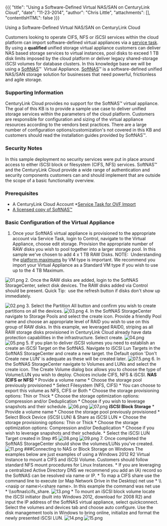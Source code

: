 {{{
  "title": "Using a Software-Defined Virtual NAS/SAN on CenturyLink Cloud",
  "date": "11-23-2014",
  "author": "Chris Little",
  "attachments": [],
  "contentIsHTML": false
}}}

Using a Software-Defined Virtual NAS/SAN on CenturyLink Cloud
<p>Customers looking to operate CIFS, NFS or iSCSI services within the cloud platform can import software-defined virtual appliances via a <a href="http://www.centurylinkcloud.com/products/support/service-tasks">service task</a>. By using a <strong>qualified</strong> unified storage virtual appliance customers can deliver NAS based storage services to virtual instances, pool disks to exceed 1 TB disk limits imposed by the cloud platform or deliver legacy shared-storage iSCSI volumes for database clusters. In this knowledge base we will be using a <a href="http://www.softnas.com/">SoftNAS</a>&trade;&nbsp; Virtual Appliance. <a href="http://www.softnas.com/">SoftNAS</a>&trade; is a software-defined unified NAS/SAN storage solution for businesses that need powerful, frictionless and agile storage.</p>
<h3>Supporting Information</h3>
<p>CenturyLink Cloud provides no support for the SoftNAS&trade; virtual appliance. The goal of this KB is to provide a sample use case to deliver unified storage services within the parameters of the cloud platform. Customers are responsible for configuration and sizing of the virtual appliance resources according to the vendors best practices. There are a large number of configuration options/customization's not covered in this KB and customers should read the installation guides provided by SoftNAS&trade;. </p>
<h3>Security Notes</h3>
<p>In this sample deployment no security services were put in place around access to either iSCSI block or filesystem (CIFS, NFS) services. SoftNAS&trade; and the CenturyLink Cloud provide a wide range of authentication and security components customers can and should implement that are outside the scope of a basic functionality overview. </p>

<h3>Prerequisites</h3>

* A CenturyLink Cloud Account
*<a href="http://www.centurylinkcloud.com/products/support/service-tasks">Service Task for OVF Import</a>
* <a href="https://www.softnas.com/wp/purchase/">A licensed copy of SoftNAS&trade;</a>

<h3>Basic Configuration of the Virtual Appliance</h3>

1. Once your SoftNAS virtual appliance is provisioned to the appropriate account via Service Task, login to Control, navigate to the Virtual Appliance, choose edit storage. Provision the appropriate number of RAW disks you wish to pool together into a larger storage pool. In this sample we've chosen to add 4 x 1 TB RAW Disks. NOTE: &nbsp;Understanding the <a href="https://t3n.zendesk.com/entries/21819996-Cloud-Server-Instance-Size-and-Performance">platform maximums</a> by VM type is important. We recommend you import your Virtual Appliance as a Standard VM type if you wish to use up to the 4 TB Maximum.
<img src="https://t3n.zendesk.com/attachments/token/0ZsPgqKIA4veBnI7cAzmrFaLF/?name=01.png" alt="01.png" />
2. Once the RAW disks are added, login to the SoftNAS StorageCenter, select disk devices. The RAW disks added via Control should be present. Quick Tip: &nbsp;use the refresh button if disks don't show up immediately.</p>
<img src="https://t3n.zendesk.com/attachments/token/d4pSont7RJBqUiCxQbOCDBGdK/?name=02.png" alt="02.png" />
3. Select the Partition All button and confirm you wish to create partitions on all the devices.
<img src="https://t3n.zendesk.com/attachments/token/oI56Y7R1zEh96nYcQnATzhnwm/?name=03.png" alt="03.png" />
4. In the SoftNAS StorageCenter navigate to Storage Pools and select the create icon. Provide a friendly Pool name and choose an appropriate level of RAID you wish to use on this group of RAW disks. In this example, we leveraged RAID0, striping as all RAW storage disks provisioned in CenturyLink Cloud already have data protection capabilities in the infrastructure. Select create.
<img src="https://t3n.zendesk.com/attachments/token/IgA5AaqpTL3WWJ3C08ZAkcNIz/?name=04.png" alt="04.png" />
<img src="https://t3n.zendesk.com/attachments/token/IeVWtKfwwueGpZpNw2HF99yGr/?name=05.png" alt="05.png" />
5. If you plan to deliver iSCSI volumes you need to establish an create an iSCSI Target on the SoftNAS. Navigate to iSCSI Lun Targets in the SoftNAS StorageCenter and create a new target. the Default option 'Don't Create new LUN' is adequate as these will be created later.
<img src="https://t3n.zendesk.com/attachments/token/0MXxRdYOWjhr2063hWF2iOrAr/?name=07.5.png" alt="07.5.png" />
6. In the SoftNAS StorageCenter navigate to Volumes and LUNs and select the create icon. The Create Volume dialog box allows you to choose the type of Volume/LUN you wish to deploy. Choices include CIFS, NFS &amp; iSCSI.
<strong>NAS (CIFS or NFS)</strong>
  * Provide a volume name
  * Choose the storage pool previously provisioned
  * Select Filesystem (NFS, CIFS)
  * You can choose to export this volume as NFS, CIFS or Both
  * Choose the storage provisioning options: Thin or Thick
  * Choose the storage optimization options: Compression and/or Deduplication
  * Choose if you wish to leverage snapshots and their schedule.
<img src="https://t3n.zendesk.com/attachments/token/oVVG69HLoCUca5kn0Ad9G4dmX/?name=06.png" alt="06.png" />
<img src="https://t3n.zendesk.com/attachments/token/CQdtxA17BiBtBWDPGrL529GTE/?name=07.png" alt="07.png" />
<strong>iSCSI Block Storage</strong>
* Provide a volume name
* Choose the storage pool previously provisioned
* Select Block Device (iSCSI LUN) &amp; Share as iSCSI LUN
* Choose the storage provisioning options: Thin or Thick
* Choose the storage optimization options: Compression and/or Deduplication
* Choose if you wish to leverage snapshots and their schedule.
* Select the iSCSI LUN Target created in Step #5
<img src="https://t3n.zendesk.com/attachments/token/WMcQ523BCP8rmfJOSH2HAF5m6/?name=08.png" alt="08.png" />
<img src="https://t3n.zendesk.com/attachments/token/uhDPrDHGodnohoDn8djHGxTJo/?name=09.png" alt="09.png" />
7. Once completed the SoftNAS StorageCenter should show the volumes/LUNs you've created.
<img src="https://t3n.zendesk.com/attachments/token/R4OkVbxVxrZAIImKMIYnrdSUe/?name=11.png" alt="11.png" />
###Connecting to NAS or Block Storage on Windows
The examples below are just examples of using a Windows 2012 R2 Virtual Instance to mount a CIFS and iSCSI Volume. Customers should follow standard NFS mount procedures for Linux Instances.
  * If you are leveraging a centralized Active Directory DNS we recommend you add an (A) record so the SoftNAS can be resolved via name or IP.
  * To map a CIFS share use the command line to execute (or Map Network Drive in the Desktop) net use * \\&lt;nasip or name&gt;\&lt;share name&gt;. In this example the command was net use * \\softnas\cifs_share.
<img src="https://t3n.zendesk.com/attachments/token/rsxU1iVZFiVq1Zm9qdWHskBwy/?name=13.png" alt="13.png" />
  * To mount an iSCSI block volume locate the iSCSI initiator (built into Windows 2012, download for 2008 R2) and input the IP address of the SoftNAS virtual appliance, select quickconnect. Select the volumes and devices tab and choose auto configure. Use the disk management tools in Windows to bring online, initialize and format the newly presented iSCSI LUN.
<img src="https://t3n.zendesk.com/attachments/token/Ej2UatZKKxHwufg6a0xCjknlH/?name=14.png" alt="14.png" />
<img src="https://t3n.zendesk.com/attachments/token/VS3faxlm2uGEToqVUTBLJ9N4t/?name=15.png" alt="15.png" />

